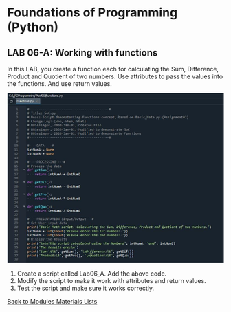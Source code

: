 # Foundations of Programming (Python)  

## LAB 06-A: Working with functions   

In this LAB, you create a function each for calculating the Sum, Difference, Product and Quotient of two numbers. Use attributes to pass the values into the functions. And use return values.  

![alt text](images/LAB06_A.JPG "LAB06_A starter")   

1.	Create a script called Lab06_A. Add the above code.  
2.	Modify the script to make it work with attributes and return values.  
3.	Test the script and make sure it works correctly.  
 
[Back to Modules Materials Lists](../Modules.md#module-06-materials-list)  